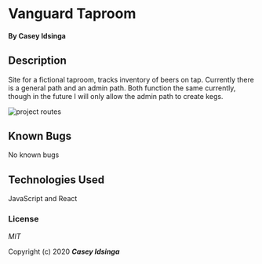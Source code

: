 # Vanguard Taproom

#### By **Casey Idsinga**

## Description
Site for a fictional taproom, tracks inventory of beers on tap.  Currently there is a general path and an admin path.  Both function the same currently, though in the future I will only allow the admin path to create kegs.

![project routes](https://www.dropbox.com/s/i02nxmhp1n055f4/taproom%20routes.jpg?dl=0)



## Known Bugs
No known bugs


## Technologies Used

JavaScript and React


### License

*MIT*

Copyright (c) 2020 **_Casey Idsinga_**
